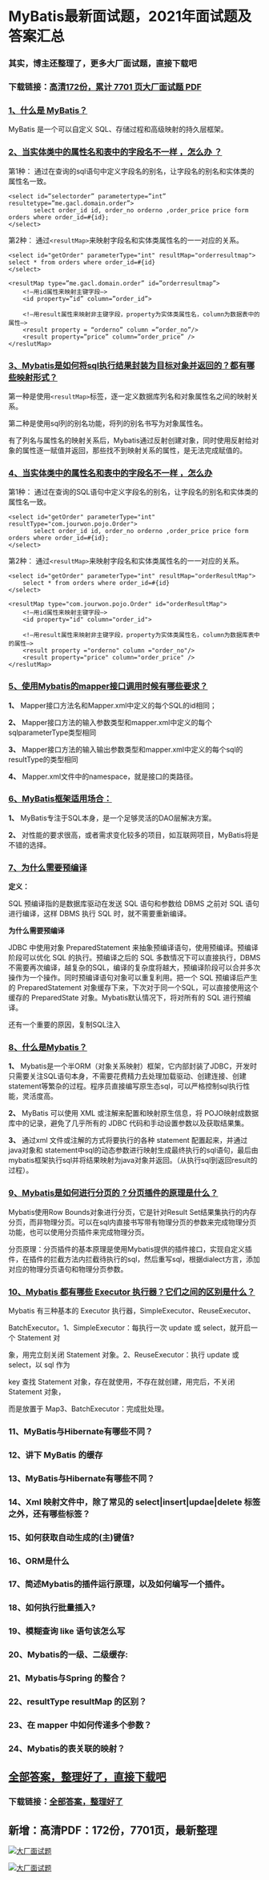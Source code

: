 # MyBatis最新面试题，2021年面试题及答案汇总

### 其实，博主还整理了，更多大厂面试题，直接下载吧

### 下载链接：[高清172份，累计 7701 页大厂面试题  PDF](https://github.com/souyunku/DevBooks/blob/master/docs/index.md)



### [1、什么是 MyBatis？](https://github.com/souyunku/DevBooks/blob/master/docs/MyBatis/MyBatis最新面试题，2021年面试题及答案汇总.md#1什么是-mybatis)  


MyBatis 是一个可以自定义 SQL、存储过程和高级映射的持久层框架。


### [2、当实体类中的属性名和表中的字段名不一样 ，怎么办 ？](https://github.com/souyunku/DevBooks/blob/master/docs/MyBatis/MyBatis最新面试题，2021年面试题及答案汇总.md#2当实体类中的属性名和表中的字段名不一样-怎么办-)  


第1种： 通过在查询的sql语句中定义字段名的别名，让字段名的别名和实体类的属性名一致。

```
<select id=”selectorder” parametertype=”int” resultetype=”me.gacl.domain.order”>
       select order_id id, order_no orderno ,order_price price form orders where order_id=#{id};
</select>
```

第2种： 通过`<resultMap>`来映射字段名和实体类属性名的一一对应的关系。

```
<select id="getOrder" parameterType="int" resultMap="orderresultmap">
select * from orders where order_id=#{id}
</select>

<resultMap type=”me.gacl.domain.order” id=”orderresultmap”>
    <!–用id属性来映射主键字段–>
    <id property=”id” column=”order_id”>

    <!–用result属性来映射非主键字段，property为实体类属性名，column为数据表中的属性–>
    <result property = “orderno” column =”order_no”/>
    <result property=”price” column=”order_price” />
</reslutMap>
```


### [3、Mybatis是如何将sql执行结果封装为目标对象并返回的？都有哪些映射形式？](https://github.com/souyunku/DevBooks/blob/master/docs/MyBatis/MyBatis最新面试题，2021年面试题及答案汇总.md#3mybatis是如何将sql执行结果封装为目标对象并返回的都有哪些映射形式)  


第一种是使用`<resultMap>`标签，逐一定义数据库列名和对象属性名之间的映射关系。

第二种是使用sql列的别名功能，将列的别名书写为对象属性名。

有了列名与属性名的映射关系后，Mybatis通过反射创建对象，同时使用反射给对象的属性逐一赋值并返回，那些找不到映射关系的属性，是无法完成赋值的。


### [4、当实体类中的属性名和表中的字段名不一样 ，怎么办](https://github.com/souyunku/DevBooks/blob/master/docs/MyBatis/MyBatis最新面试题，2021年面试题及答案汇总.md#4当实体类中的属性名和表中的字段名不一样-怎么办)  


第1种： 通过在查询的SQL语句中定义字段名的别名，让字段名的别名和实体类的属性名一致。

```
<select id="getOrder" parameterType="int" resultType="com.jourwon.pojo.Order">
       select order_id id, order_no orderno ,order_price price form orders where order_id=#{id};
</select>
```

第2种： 通过`<resultMap>`来映射字段名和实体类属性名的一一对应的关系。

```
<select id="getOrder" parameterType="int" resultMap="orderResultMap">
    select * from orders where order_id=#{id}
</select>
    
<resultMap type="com.jourwon.pojo.Order" id="orderResultMap">
    <!–用id属性来映射主键字段–>
    <id property="id" column="order_id">
    
    <!–用result属性来映射非主键字段，property为实体类属性名，column为数据库表中的属性–>
    <result property ="orderno" column ="order_no"/>
    <result property="price" column="order_price" />
</reslutMap>
```


### [5、使用Mybatis的mapper接口调用时候有哪些要求？](https://github.com/souyunku/DevBooks/blob/master/docs/MyBatis/MyBatis最新面试题，2021年面试题及答案汇总.md#5使用mybatis的mapper接口调用时候有哪些要求)  


**1、** Mapper接口方法名和Mapper.xml中定义的每个SQL的id相同；

**2、** Mapper接口方法的输入参数类型和mapper.xml中定义的每个sqlparameterType类型相同

**3、** Mapper接口方法的输入输出参数类型和mapper.xml中定义的每个sql的resultType的类型相同

**4、** Mapper.xml文件中的namespace，就是接口的类路径。


### [6、MyBatis框架适用场合：](https://github.com/souyunku/DevBooks/blob/master/docs/MyBatis/MyBatis最新面试题，2021年面试题及答案汇总.md#6mybatis框架适用场合：)  


**1、** MyBatis专注于SQL本身，是一个足够灵活的DAO层解决方案。

**2、** 对性能的要求很高，或者需求变化较多的项目，如互联网项目，MyBatis将是不错的选择。


### [7、为什么需要预编译](https://github.com/souyunku/DevBooks/blob/master/docs/MyBatis/MyBatis最新面试题，2021年面试题及答案汇总.md#7为什么需要预编译)  


**定义：**

SQL 预编译指的是数据库驱动在发送 SQL 语句和参数给 DBMS 之前对 SQL 语句进行编译，这样 DBMS 执行 SQL 时，就不需要重新编译。

**为什么需要预编译**

JDBC 中使用对象 PreparedStatement 来抽象预编译语句，使用预编译。预编译阶段可以优化 SQL 的执行。预编译之后的 SQL 多数情况下可以直接执行，DBMS 不需要再次编译，越复杂的SQL，编译的复杂度将越大，预编译阶段可以合并多次操作为一个操作。同时预编译语句对象可以重复利用。把一个 SQL 预编译后产生的 PreparedStatement 对象缓存下来，下次对于同一个SQL，可以直接使用这个缓存的 PreparedState 对象。Mybatis默认情况下，将对所有的 SQL 进行预编译。

还有一个重要的原因，复制SQL注入


### [8、什么是Mybatis？](https://github.com/souyunku/DevBooks/blob/master/docs/MyBatis/MyBatis最新面试题，2021年面试题及答案汇总.md#8什么是mybatis)  


**1、** Mybatis是一个半ORM（对象关系映射）框架，它内部封装了JDBC，开发时只需要关注SQL语句本身，不需要花费精力去处理加载驱动、创建连接、创建statement等繁杂的过程。程序员直接编写原生态sql，可以严格控制sql执行性能，灵活度高。

**2、** MyBatis 可以使用 XML 或注解来配置和映射原生信息，将 POJO映射成数据库中的记录，避免了几乎所有的 JDBC 代码和手动设置参数以及获取结果集。

**3、** 通过xml 文件或注解的方式将要执行的各种 statement 配置起来，并通过java对象和 statement中sql的动态参数进行映射生成最终执行的sql语句，最后由mybatis框架执行sql并将结果映射为java对象并返回。（从执行sql到返回result的过程）。


### [9、Mybatis是如何进行分页的？分页插件的原理是什么？](https://github.com/souyunku/DevBooks/blob/master/docs/MyBatis/MyBatis最新面试题，2021年面试题及答案汇总.md#9mybatis是如何进行分页的分页插件的原理是什么)  


Mybatis使用Row Bounds对象进行分页，它是针对Result Set结果集执行的内存分页，而非物理分页。可以在sql内直接书写带有物理分页的参数来完成物理分页功能，也可以使用分页插件来完成物理分页。

分页原理：分页插件的基本原理是使用Mybatis提供的插件接口，实现自定义插件，在插件的拦截方法内拦截待执行的sql，然后重写sql，根据dialect方言，添加对应的物理分页语句和物理分页参数。


### [10、Mybatis 都有哪些 Executor 执行器？它们之间的区别是什么？](https://github.com/souyunku/DevBooks/blob/master/docs/MyBatis/MyBatis最新面试题，2021年面试题及答案汇总.md#10mybatis-都有哪些-executor-执行器它们之间的区别是什么)  


Mybatis 有三种基本的 Executor 执行器，SimpleExecutor、ReuseExecutor、

BatchExecutor。1、SimpleExecutor：每执行一次 update 或 select，就开启一个 Statement 对

象，用完立刻关闭 Statement 对象。2、ReuseExecutor：执行 update 或 select，以 sql 作为

key 查找 Statement 对象，存在就使用，不存在就创建，用完后，不关闭 Statement 对象，

而是放置于 Map3、BatchExecutor：完成批处理。


### 11、MyBatis与Hibernate有哪些不同？
### 12、讲下 MyBatis 的缓存
### 13、MyBatis与Hibernate有哪些不同？
### 14、Xml 映射文件中，除了常见的 select|insert|updae|delete 标签之外，还有哪些标签？
### 15、如何获取自动生成的(主)键值?
### 16、ORM是什么
### 17、简述Mybatis的插件运行原理，以及如何编写一个插件。
### 18、如何执行批量插入?
### 19、模糊查询 like 语句该怎么写
### 20、Mybatis的一级、二级缓存:
### 21、Mybatis与Spring 的整合？
### 22、resultType resultMap 的区别？
### 23、在 mapper 中如何传递多个参数？
### 24、Mybatis的表关联的映射？




## [全部答案，整理好了，直接下载吧](https://gitee.com/souyunku/DevBooks/blob/master/docs/daan.md)

### 下载链接：[全部答案，整理好了](https://gitee.com/souyunku/DevBooks/blob/master/docs/daan.md)




## 新增：高清PDF：172份，7701页，最新整理

[![大厂面试题](https://www.souyunku.com/wp-content/uploads/weixin/mst.png "架构师专栏")](https://www.souyunku.com/wp-content/uploads/weixin/githup-weixin.png "架构师专栏")

[![大厂面试题](https://www.souyunku.com/wp-content/uploads/weixin/githup-weixin.png "架构师专栏")](https://www.souyunku.com/wp-content/uploads/weixin/githup-weixin.png "架构师专栏")
